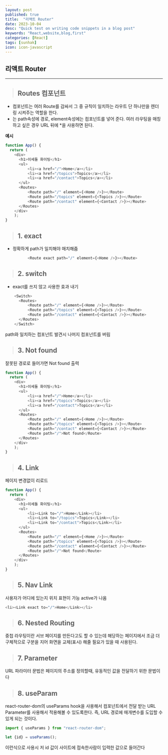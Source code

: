 ```yaml
---
layout: post
published: true
title:  "리액트 Router"
date: 2023-10-04
desc: "Quick test on writing code snippets in a blog post"
keywords: "React,website,blog,first"
categories: [React]
tags: [sunhak]
icon: icon-javascript
---
```


## <b>리액트 Router</b>
<hr>

> ## <b>Routes 컴포넌트</b>

- <Routes>컴포넌트는 여러 Route를 감싸서 그 중 규칙이 일치하는 라우트 단 하나만을 렌더링 시켜주는 역할을 한다.
- <Route>는 path속성에 경로, element속성에는 컴포넌트를 넣어 준다. 여러 라우팅을 매칭하고 싶은 경우 URL 뒤에 *을 사용하면 된다.

<b>예시</b>
```javascript
function App() {
  return (
    <div>
      <h1>이세돌 화이팅</h1>
      <ul>
          <li><a href="/">Home</a></li>
          <li><a href="/topics">Topics</a></li>
          <li><a href="/contact">Topics</a></li>
      </ul>
      <Routes>
          <Route path="/" element={<Home />}></Route>
          <Route path="/topics" element={<Topics />}></Route>
          <Route path="/contact" element={<Contact />}></Route>
      </Routes>
    </div>
    );
}
```

> ## <b>1. exact</b>
- 정확하게 path가 일치해야 매치해줌
```javascript
          <Route exact path="/" element={<Home />}></Route>
```

> ## <b>2. switch</b>
- exact를 쓰지 않고 사용한 효과 내기 
```javascript
    <Switch>
      <Routes>
          <Route path="/" element={<Home />}></Route>
          <Route path="/topics" element={<Topics />}></Route>
          <Route path="/contact" element={<Contact />}></Route>
      </Routes>
    </Switch>
```
path와 일치하는 컴포넌트 발견시 나머지 컴포넌트를 버림

> ## <b>3. Not found</b>
잘못된 경로로 들어가면 Not found 출력
```javascript
function App() {
  return (
    <div>
      <h1>이세돌 화이팅</h1>
      <ul>
          <li><a href="/">Home</a></li>
          <li><a href="/topics">Topics</a></li>
          <li><a href="/contact">Topics</a></li>
      </ul>
      <Routes>
          <Route path="/" element={<Home />}></Route>
          <Route path="/topics" element={<Topics />}></Route>
          <Route path="/contact" element={<Contact />}></Route>
          <Route path="/">Not found</Route>
      </Routes>
    </div>
    );
}
```

> ## <b>4. Link</b>
페이지 변경없이 리로드
```javascript
function App() {
  return (
    <div>
      <h1>이세돌 화이팅</h1>
      <ul>
          <li><Link to="/">Home</Link></li>
          <li><Link to="/topics">Topics</Link></li>
          <li><Link to="/contact">Topics</Link></li>
      </ul>
      <Routes>
          <Route path="/" element={<Home />}></Route>
          <Route path="/topics" element={<Topics />}></Route>
          <Route path="/contact" element={<Contact />}></Route>
          <Route path="/">Not found</Route>
      </Routes>
    </div> 
    );
}
```

> ## <b>5. Nav Link</b>
사용자가 어디에 있는지 위치 표현이 가능 active가 나옴

```javascript
<li><Link exact to="/">Home</Link></li>
```

> ## <b>6. Nested Routing</b>
중첩 라우팅이란 서브 페이지를 만든다고도 할 수 있는데 해당하는 페이지에서 조금 더 구체적으로 구분을 지어 화면을 교체(표시) 해줄 필요가 있을 때 사용된다. 

> ## <b>7. Parameter</b>
URL 파라미터 문법은 페이지의 주소를 정의할때, 유동적인 값을 전달하기 위한 문법이다

> ## <b>8. useParam</b>
react-router-dom의 useParams hook을 사용해서 컴포넌트에서 전달 받는 URL Parameter를 사용해서 적용해볼 수 있도록한다. 즉, URL 경로에 매개변수를 도입할 수 있게 되는 것이다.

```javascript
import { useParams } from "react-router-dom";

let {id} = useParams();
```
이런식으로 사용시 저 id 값이 사이트에 접속한사람이 입력한 값으로 들어간다